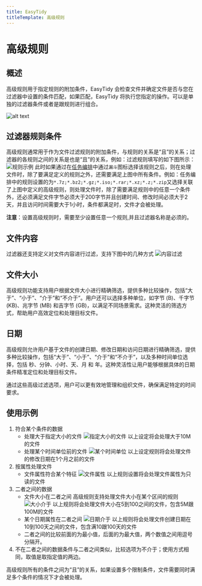 ```yaml
---
title: EasyTidy
titleTemplate: 高级规则
---
```


# 高级规则

## 概述

高级规则用于指定规则的附加条件，EasyTidy 会检查文件并确定文件是否与您在过滤器中设置的条件匹配，如果匹配，EasyTidy 将执行您指定的操作。可以是单独的过滤器条件或者是跟规则进行组合。

![alt text](/images/image.png)

## 过滤器规则条件

高级规则通常用于作为文件过滤规则的附加条件，与规则的关系是“且”的关系；过滤器的各规则之间的关系是也是“且”的关系，例如：过滤规则填写的如下图所示：
![规则示例](/images/filter_ruls.png)
此时如果通过在[任务编排](task.md)中通过`漏斗`图标选择该规则之后，则在处理文件时，除了要满足定义的规则之外，还需要满足上图中所有条件。例如：任务编排中的规则设置的为`*.7z;*.bz2;*.gz;*.iso;*.rar;*.xz;*.z;*.zip`又选择关联了上图中定义的高级规则，则处理文件时，除了需要满足规则中的任意一个条件外，还必须满足文件字节必须大于200字节并且创建时间、修改时间必须大于2天，并且访问时间需要大于1小时，条件都满足时，文件才会被处理。

**注意**：设置高级规则时，需要至少设置任意一个规则,并且过滤器名称是必须的。

## 文件内容

过滤器还支持定义对文件内容进行过滤，支持下图中的几种方式
![内容过滤](/images/PixPin_2024-12-26_13-53-40.png)

## 文件大小

高级规则功能支持用户根据文件大小进行精确筛选，提供多种比较操作，包括“大于”、“小于”、“介于”和“不介于”。用户还可以选择多种单位，如字节 (B)、千字节 (KB)、兆字节 (MB) 和吉字节 (GB)，以满足不同场景需求。这种灵活的筛选方式，帮助用户高效定位和处理目标文件。

## 日期

高级规则允许用户基于文件的创建日期、修改日期和访问日期进行精确筛选，提供多种比较操作，包括“大于”、“小于”、“介于”和“不介于”，以及多种时间单位选择，包括 秒、分钟、小时、天、月 和 年。这种灵活性让用户能够根据具体的日期条件精准定位和处理目标文件。

通过这些高级过滤选项，用户可以更有效地管理和组织文件，确保满足特定的时间要求。

## 使用示例

1. 符合某个条件的数据
   - 处理大于指定大小的文件
    ![指定大小的文件](/images/PixPin_2025-01-07_15-26-28.png)
    以上设定将会处理大于10M的文件
   - 处理某个时间单位前的文件
    ![某个时间单位](/images/PixPin_2025-01-07_15-35-49.png)
    以上设定规则将会处理文件的修改日期在1个月之前的文件
2. 按属性处理文件
   - 文件属性符合某个特征
    ![文件属性](/images/PixPin_2025-01-07_15-32-10.png)
    以上规则设置将会处理文件属性为只读的文件
3. 二者之间的数据
   - 文件大小在二者之间
    高级规则支持处理文件大小在某个区间的规则
    ![大小介于](/images/PixPin_2025-01-07_15-43-03.png)
    以上规则将会处理文件大小在5到100之间的文件，包含5M跟100M的文件
   - 某个日期属性在二者之间
    ![日期介于](/images/PixPin_2025-01-07_15-46-41.png)
    以上规则将会处理文件创建日期在10到100天之间的文件，包含满10跟100天的文件
   - 二者之间的比较前面的为最小值，后面的为最大值，两个数值之间用逗号分隔开。
4. 不在二者之间的数据条件与二者之间类似，比较选项为不介于；使用方式相同，取值是取指定值的两边。

高级规则所有的条件之间为“且”的关系，如果设置多个限制条件，文件需要同时满足多个条件的情况下才会被处理。
